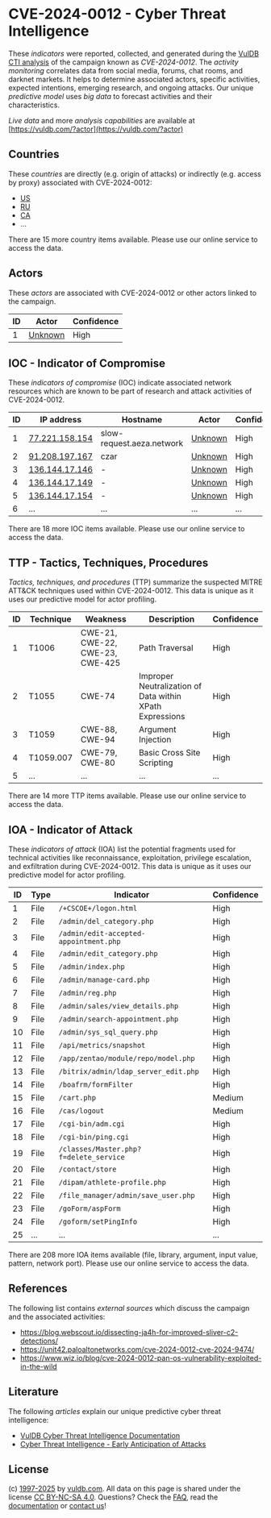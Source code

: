 # CVE-2024-0012 - Cyber Threat Intelligence

These _indicators_ were reported, collected, and generated during the [VulDB CTI analysis](https://vuldb.com/?kb.cti) of the campaign known as _CVE-2024-0012_. The _activity monitoring_ correlates data from social media, forums, chat rooms, and darknet markets. It helps to determine associated actors, specific activities, expected intentions, emerging research, and ongoing attacks. Our unique _predictive model_ uses _big data_ to forecast activities and their characteristics.

_Live data_ and more _analysis capabilities_ are available at [https://vuldb.com/?actor](https://vuldb.com/?actor)

## Countries

These _countries_ are directly (e.g. origin of attacks) or indirectly (e.g. access by proxy) associated with CVE-2024-0012:

* [US](https://vuldb.com/?country.us)
* [RU](https://vuldb.com/?country.ru)
* [CA](https://vuldb.com/?country.ca)
* ...

There are 15 more country items available. Please use our online service to access the data.

## Actors

These _actors_ are associated with CVE-2024-0012 or other actors linked to the campaign.

ID | Actor | Confidence
-- | ----- | ----------
1 | [Unknown](https://vuldb.com/?actor.unknown) | High

## IOC - Indicator of Compromise

These _indicators of compromise_ (IOC) indicate associated network resources which are known to be part of research and attack activities of CVE-2024-0012.

ID | IP address | Hostname | Actor | Confidence
-- | ---------- | -------- | ----- | ----------
1 | [77.221.158.154](https://vuldb.com/?ip.77.221.158.154) | slow-request.aeza.network | [Unknown](https://vuldb.com/?actor.unknown) | High
2 | [91.208.197.167](https://vuldb.com/?ip.91.208.197.167) | czar | [Unknown](https://vuldb.com/?actor.unknown) | High
3 | [136.144.17.146](https://vuldb.com/?ip.136.144.17.146) | - | [Unknown](https://vuldb.com/?actor.unknown) | High
4 | [136.144.17.149](https://vuldb.com/?ip.136.144.17.149) | - | [Unknown](https://vuldb.com/?actor.unknown) | High
5 | [136.144.17.154](https://vuldb.com/?ip.136.144.17.154) | - | [Unknown](https://vuldb.com/?actor.unknown) | High
6 | ... | ... | ... | ...

There are 18 more IOC items available. Please use our online service to access the data.

## TTP - Tactics, Techniques, Procedures

_Tactics, techniques, and procedures_ (TTP) summarize the suspected MITRE ATT&CK techniques used within CVE-2024-0012. This data is unique as it uses our predictive model for actor profiling.

ID | Technique | Weakness | Description | Confidence
-- | --------- | -------- | ----------- | ----------
1 | T1006 | CWE-21, CWE-22, CWE-23, CWE-425 | Path Traversal | High
2 | T1055 | CWE-74 | Improper Neutralization of Data within XPath Expressions | High
3 | T1059 | CWE-88, CWE-94 | Argument Injection | High
4 | T1059.007 | CWE-79, CWE-80 | Basic Cross Site Scripting | High
5 | ... | ... | ... | ...

There are 14 more TTP items available. Please use our online service to access the data.

## IOA - Indicator of Attack

These _indicators of attack_ (IOA) list the potential fragments used for technical activities like reconnaissance, exploitation, privilege escalation, and exfiltration during CVE-2024-0012. This data is unique as it uses our predictive model for actor profiling.

ID | Type | Indicator | Confidence
-- | ---- | --------- | ----------
1 | File | `/+CSCOE+/logon.html` | High
2 | File | `/admin/del_category.php` | High
3 | File | `/admin/edit-accepted-appointment.php` | High
4 | File | `/admin/edit_category.php` | High
5 | File | `/admin/index.php` | High
6 | File | `/admin/manage-card.php` | High
7 | File | `/admin/reg.php` | High
8 | File | `/admin/sales/view_details.php` | High
9 | File | `/admin/search-appointment.php` | High
10 | File | `/admin/sys_sql_query.php` | High
11 | File | `/api/metrics/snapshot` | High
12 | File | `/app/zentao/module/repo/model.php` | High
13 | File | `/bitrix/admin/ldap_server_edit.php` | High
14 | File | `/boafrm/formFilter` | High
15 | File | `/cart.php` | Medium
16 | File | `/cas/logout` | Medium
17 | File | `/cgi-bin/adm.cgi` | High
18 | File | `/cgi-bin/ping.cgi` | High
19 | File | `/classes/Master.php?f=delete_service` | High
20 | File | `/contact/store` | High
21 | File | `/dipam/athlete-profile.php` | High
22 | File | `/file_manager/admin/save_user.php` | High
23 | File | `/goForm/aspForm` | High
24 | File | `/goform/setPingInfo` | High
25 | ... | ... | ...

There are 208 more IOA items available (file, library, argument, input value, pattern, network port). Please use our online service to access the data.

## References

The following list contains _external sources_ which discuss the campaign and the associated activities:

* https://blog.webscout.io/dissecting-ja4h-for-improved-sliver-c2-detections/
* https://unit42.paloaltonetworks.com/cve-2024-0012-cve-2024-9474/
* https://www.wiz.io/blog/cve-2024-0012-pan-os-vulnerability-exploited-in-the-wild

## Literature

The following _articles_ explain our unique predictive cyber threat intelligence:

* [VulDB Cyber Threat Intelligence Documentation](https://vuldb.com/?kb.cti)
* [Cyber Threat Intelligence - Early Anticipation of Attacks](https://www.scip.ch/en/?labs.20201022)

## License

(c) [1997-2025](https://vuldb.com/?kb.changelog) by [vuldb.com](https://vuldb.com/?kb.about). All data on this page is shared under the license [CC BY-NC-SA 4.0](https://creativecommons.org/licenses/by-nc-sa/4.0/). Questions? Check the [FAQ](https://vuldb.com/?kb.faq), read the [documentation](https://vuldb.com/?kb) or [contact us](https://vuldb.com/?contact)!
